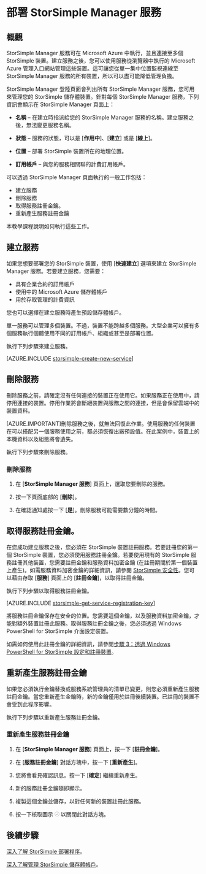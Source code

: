 <properties 
   pageTitle="部署 StorSimple Manager 服務 | Microsoft Azure"
	description="說明如何在管理入口網站中建立和刪除 StorSimple Manager 服務，並且說明如何管理服務註冊金鑰。"
	services="storsimple"
	documentationCenter=""
	authors="SharS"
	manager="carolz"
	editor=""/>
<tags 
   ms.service="storsimple"
	ms.devlang="na"
	ms.topic="article"
	ms.tgt_pltfrm="na"
	ms.workload="na"
	ms.date="09/02/2015"
	ms.author="v-sharos"/>

# 部署 StorSimple Manager 服務

## 概觀

StorSimple Manager 服務可在 Microsoft Azure 中執行，並且連接至多個 StorSimple 裝置。建立服務之後，您可以使用服務從瀏覽器中執行的 Microsoft Azure 管理入口網站管理這些裝置。這可讓您從單一集中位置監視連線至 StorSimple Manager 服務的所有裝置，所以可以盡可能降低管理負擔。

StorSimple Manager 登陸頁面會列出所有 StorSimple Manager 服務，您可用來管理您的 StorSimple 儲存體裝置。針對每個 StorSimple Manager 服務，下列資訊會顯示在 StorSimple Manager 頁面上：

- **名稱** – 在建立時指派給您的 StorSimple Manager 服務的名稱。建立服務之後，無法變更服務名稱。

- **狀態** – 服務的狀態，可以是 [**作用中**]、[**建立**] 或是 [**線上**]。

- **位置** – 部署 StorSimple 裝置所在的地理位置。

- **訂用帳戶** – 與您的服務相關聯的計費訂用帳戶。

可以透過 StorSimple Manager 頁面執行的一般工作包括：

- 建立服務
- 刪除服務
- 取得服務註冊金鑰。
- 重新產生服務註冊金鑰

本教學課程說明如何執行這些工作。

## 建立服務

如果您想要部署您的 StorSimple 裝置，使用 [**快速建立**] 選項來建立 StorSimple Manager 服務。若要建立服務，您需要：

- 具有企業合約的訂用帳戶
- 使用中的 Microsoft Azure 儲存體帳戶
- 用於存取管理的計費資訊

您也可以選擇在建立服務時產生預設儲存體帳戶。

單一服務可以管理多個裝置。不過，裝置不能跨越多個服務。大型企業可以擁有多個服務執行個體使用不同的訂用帳戶、組織或甚至是部署位置。

執行下列步驟來建立服務。

[AZURE.INCLUDE [storsimple-create-new-service](../../includes/storsimple-create-new-service.md)]

## 刪除服務

刪除服務之前，請確定沒有任何連接的裝置正在使用它。如果服務正在使用中，請停用連接的裝置。停用作業將會斷絕裝置與服務之間的連接，但是會保留雲端中的裝置資料。

[AZURE.IMPORTANT]刪除服務之後，就無法回復此作業。使用服務的任何裝置在可以搭配另一個服務使用之前，都必須恢復出廠預設值。在此案例中，裝置上的本機資料以及組態將會遺失。

執行下列步驟來刪除服務。

### 刪除服務

1. 在 [**StorSimple Manager 服務**] 頁面上，選取您要刪除的服務。

1. 按一下頁面底部的 [**刪除**]。

1. 在確認通知處按一下 [**是**]。刪除服務可能需要數分鐘的時間。

## 取得服務註冊金鑰。

在您成功建立服務之後，您必須在 StorSimple 裝置註冊服務。若要註冊您的第一個 StorSimple 裝置，您必須使用服務註冊金鑰。若要使用現有的 StorSimple 服務註冊其他裝置，您需要註冊金鑰和服務資料加密金鑰 (在註冊期間於第一個裝置上產生)。如需服務資料加密金鑰的詳細資訊，請參閱 [StorSimple 安全性](storsimple-security.md)。您可以藉由存取 [**服務**] 頁面上的 [**註冊金鑰**]，以取得註冊金鑰。

執行下列步驟以取得服務註冊金鑰。

[AZURE.INCLUDE [storsimple-get-service-registration-key](../../includes/storsimple-get-service-registration-key.md)]

將服務註冊金鑰保存在安全的位置。您需要這個金鑰，以及服務資料加密金鑰，才能對額外裝置註冊此服務。取得服務註冊金鑰之後，您必須透過 Windows PowerShell for StorSimple 介面設定裝置。

如需如何使用此註冊金鑰的詳細資訊，請參閱[步驟 3：透過 Windows PowerShell for StorSimple 設定和註冊裝置](storsimple-deployment-walkthrough.md#step-2-configure-and-register-the-device-through-windows-powershell-for-storsimple)。

## 重新產生服務註冊金鑰

如果您必須執行金鑰替換或服務系統管理員的清單已變更，則您必須重新產生服務註冊金鑰。當您重新產生金鑰時，新的金鑰僅用於註冊後續裝置。已註冊的裝置不會受到此程序影響。

執行下列步驟以重新產生服務註冊金鑰。

### 重新產生服務註冊金鑰

1. 在 [**StorSimple Manager 服務**] 頁面上，按一下 [**註冊金鑰**]。

1. 在 [**服務註冊金鑰**] 對話方塊中，按一下 [**重新產生**]。

1. 您將會看見確認訊息。按一下 [**確定**] 繼續重新產生。

1. 新的服務註冊金鑰隨即顯示。

1. 複製這個金鑰並儲存，以對任何新的裝置註冊此服務。

1. 按一下核取圖示 ![核取圖示](./media/storsimple-manage-service/HCS_CheckIcon.png) 以關閉此對話方塊。


## 後續步驟

[深入了解 StorSimple 部署程序](storsimple-deployment-walkthrough.md)。

[深入了解管理 StorSimple 儲存體帳戶](storsimple-manage-storage-accounts.md)。

 

<!---HONumber=September15_HO1-->